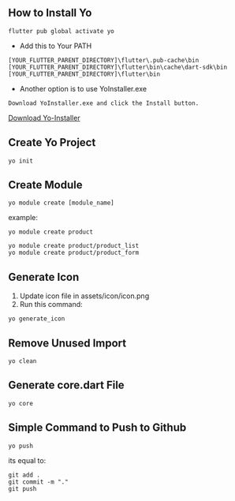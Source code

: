 ## How to Install Yo
```
flutter pub global activate yo
```

- Add this to Your PATH
```
[YOUR_FLUTTER_PARENT_DIRECTORY]\flutter\.pub-cache\bin
[YOUR_FLUTTER_PARENT_DIRECTORY]\flutter\bin\cache\dart-sdk\bin
[YOUR_FLUTTER_PARENT_DIRECTORY]\flutter\bin
```

- Another option is to use YoInstaller.exe
```
Download YoInstaller.exe and click the Install button.
```
[Download Yo-Installer](https://github.com/codekaze/yo_installer/raw/master/YoInstaller/bin/Debug/YoInstaller.exe)

## Create Yo Project
```
yo init
```


## Create Module
```
yo module create [module_name]
```

example:
```
yo module create product
```

```
yo module create product/product_list
yo module create product/product_form
```

## Generate Icon
1. Update icon file in assets/icon/icon.png
2. Run this command:
```
yo generate_icon
```

## Remove Unused Import
```
yo clean
```


## Generate core.dart File
```
yo core
```

## Simple Command to Push to Github
```
yo push
```

its equal to:
```
git add .
git commit -m "."
git push
```